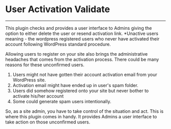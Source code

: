 # User Activation Validate
---
This plugin checks and provides a user interface to Admins giving the option to either delete the user or resend activation link.
*Unactive users meaning - the wordpress registered users who never have activated their account following WordPress standard procedure.

Allowing users to register on your site also brings the administrative headaches that comes from the activation process. There could be many reasons for these unconfirmed users.

1. Users might not have gotten their account activation email from your WordPress site.
2. Activation email might have ended up in user's spam folder.
3. Users did somehow registered onto your site but never bother to activate his/her account
4. Some could generate spam users intentionally.

So, as a site admin, you have to take control of the situation and act. This is where this plugin comes in handy.
It provides Admins a user interface to take action on those unconfirmed users.